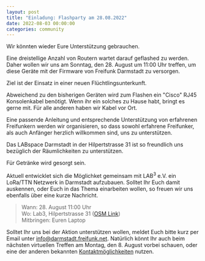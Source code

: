 ```yaml
---
layout: post
title: "Einladung: Flashparty am 28.08.2022"
date: 2022-08-03 00:00:00
categories: community
---
```


Wir könnten wieder Eure Unterstützung gebrauchen.

Eine dreistellige Anzahl von Routern wartet darauf geflashed zu werden.
Daher wollen wir uns am Sonntag, den 28. August um 11:00 Uhr treffen, um diese Geräte mit der Firmware von Freifunk Darmstadt zu versorgen.

<!--*-->

Ziel ist der Einsatz in einer neuen Flüchtlingsunterkunft.

Abweichend zu den bisherigen Geräten wird zum Flashen ein "Cisco" RJ45 Konsolenkabel benötigt. Wenn ihr ein solches zu Hause habt, bringt es gerne mit. Für alle anderen haben wir Kabel vor Ort. 

Eine passende Anleitung und entsprechende Unterstützung von erfahrenen Freifunkern werden wir organisieren, so dass sowohl erfahrene Freifunker, als auch Anfänger herzlich willkommen sind, uns zu unterstützen.

Das LABspace Darmstadt in der Hilpertstrasse 31 ist so freundlich uns bezüglich der Räumlichkeiten zu unterstützen.

Für Getränke wird gesorgt sein.

Aktuell entwicklet sich die Möglichket gemeinsam mit LAB<sup>3</sup> e.V. ein  LoRa/TTN Netzwerk in Darmstadt aufzubauen. Solltet Ihr Euch damit auskennen, oder Euch in das Thema einarbeiten wollen, so freuen wir uns ebenfalls über eine kurze Nachricht.

<blockquote>
Wann: 28. August 11:00 Uhr<br/>
Wo: Lab3, Hilpertstrasse 31 (<a href="https://www.openstreetmap.org/node/8494808682#map=19/49.86342/8.62174">OSM Link</a>)<br/>
Mitbringen: Euren Laptop
</blockquote>

Solltet Ihr uns bei der Aktion unterstützen wollen, meldet Euch bitte kurz per Email unter [info@darmstadt.freifunk.net](mailto:info@darmstadt.freifunk.net).
Natürlich könnt Ihr auch beim nächsten virtuellen Treffen am Montag, den 8. August vorbei schauen, oder eine der anderen bekannten [Kontaktmöglichkeiten](https://darmstadt.freifunk.net/kontakt/) nutzen.
